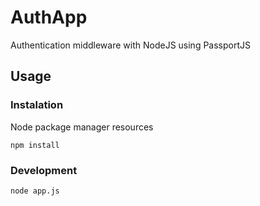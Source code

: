 AuthApp
===========

Authentication middleware with NodeJS using PassportJS


Usage
-------------

### Instalation

Node package manager resources

	npm install

### Development

	node app.js
